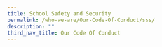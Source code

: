```yaml
---
title: School Safety and Security
permalink: /who-we-are/Our-Code-Of-Conduct/sss/
description: ""
third_nav_title: Our Code Of Conduct
---
```

